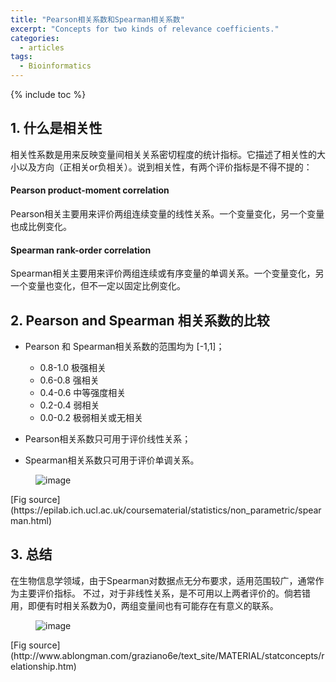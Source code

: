 ```yaml
---
title: "Pearson相关系数和Spearman相关系数"
excerpt: "Concepts for two kinds of relevance coefficients."
categories:
  - articles
tags:
  - Bioinformatics
---
```


{% include toc %}

## 1. 什么是相关性

相关性系数是用来反映变量间相关关系密切程度的统计指标。它描述了相关性的大小以及方向（正相关or负相关）。说到相关性，有两个评价指标是不得不提的：

#### Pearson product-moment correlation
Pearson相关主要用来评价两组连续变量的线性关系。一个变量变化，另一个变量也成比例变化。



#### Spearman rank-order correlation
Spearman相关主要用来评价两组连续或有序变量的单调关系。一个变量变化，另一个变量也变化，但不一定以固定比例变化。


 
## 2. Pearson and Spearman 相关系数的比较

* Pearson 和 Spearman相关系数的范围均为 [-1,1]；
	
	* 0.8-1.0	极强相关
	* 0.6-0.8	强相关
	* 0.4-0.6	中等强度相关
	* 0.2-0.4	弱相关
	* 0.0-0.2	极弱相关或无相关

* Pearson相关系数只可用于评价线性关系；
* Spearman相关系数只可用于评价单调关系。

<figure >
<img src="https://shangyblog-1256840873.cos.ap-beijing.myqcloud.com/spearman.png?sign=q-sign-algorithm%3Dsha1%26q-ak%3DAKIDPGN0ynVuEujlfm8sG4PW1qxAJNwDxgFI%26q-sign-time%3D1527752865%3B1527754665%26q-key-time%3D1527752865%3B1527754665%26q-header-list%3D%26q-url-param-list%3D%26q-signature%3Db9d875d68a1e7f5f6762915654ee5c4cdb828057&token=f4f2fc3eacfcc8a61310100aa3c400204ebe339210001&clientIP=124.254.9.174&clientUA=acc64fc4-bfd3-41bd-9776-e62a6df7fb18" alt="image">
</figure>
[Fig source](https://epilab.ich.ucl.ac.uk/coursematerial/statistics/non_parametric/spearman.html)

## 3. 总结

在生物信息学领域，由于Spearman对数据点无分布要求，适用范围较广，通常作为主要评价指标。
不过，对于非线性关系，是不可用以上两者评价的。倘若错用，即便有时相关系数为0，两组变量间也有可能存在有意义的联系。
<figure >
<img src="https://shangyblog-1256840873.cos.ap-beijing.myqcloud.com/nonlinear.png?sign=q-sign-algorithm%3Dsha1%26q-ak%3DAKID7XeDFcnWjlAPecVzcq6ewIrU6BXYMb6S%26q-sign-time%3D1527752891%3B1527754691%26q-key-time%3D1527752891%3B1527754691%26q-header-list%3D%26q-url-param-list%3D%26q-signature%3Decca9dbc669a91ebc54774ceb7e1c8b34cc014a2&token=b57076d06e1a41c23605120acfe27fb1e9286af010001&clientIP=124.254.9.174&clientUA=1e9190a0-111a-4c0b-a7ff-c44ec26fcca0" alt="image">
</figure>
[Fig source](http://www.ablongman.com/graziano6e/text_site/MATERIAL/statconcepts/relationship.htm)


